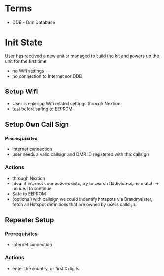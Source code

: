 
# Terms

- DDB - Dmr Database


# Init State

User has received a new unit or managed to build the
kit and powers up the unit for the first time.

- no Wifi settings
- no connection to Internet nor DDB

## Setup Wifi

- User is entering Wifi related settings through Nextion
- test before safing to EEPROM


## Setup Own Call Sign

### Prerequisites
- internet connection
- user needs a valid callsign and DMR ID registered with that callsign

### Actions
- through Nextion
- idea: if internet connection exists, try to search Radioid.net, no match => no idea to continue
- Safe to EEPROM
- (optional) with callsign we could indentify hotspots via Brandmeister, fetch all Hotspot definitions that are owned by users callsign.


## Repeater Setup

### Prerequisites
- internet connection


### Actions
- enter the country, or first 3 digits